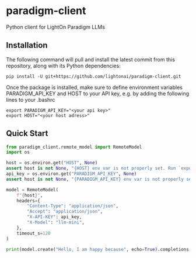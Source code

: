 # paradigm-client
Python client for LightOn Paradigm LLMs

## Installation

The following command will pull and install the latest commit from this repository, along with its Python dependencies:
```
pip install -U git+https://github.com/lightonai/paradigm-client.git
```

Once the package is installed, make sure to define environment variables PARADIGM_API_KEY and HOST to your API key, e.g. by adding the following lines to your .bashrc

```
export PARADIGM_API_KEY="<your api key>"
export HOST="<your host adress>"
```

## Quick Start

```python
from paradigm_client.remote_model import RemoteModel
import os

host = os.environ.get("HOST", None)
assert host is not None, "{HOST} env var is not properly set. Run `export HOST=<value>` in your shell or add it to your `.bashrc`"
api_key = os.environ.get("PARADIGM_API_KEY", None)
assert host is not None, "{PARADIGM_API_KEY} env var is not properly set. Run `export PARADIGM_API_KEY=<value>` in your shell or add it to your `.bashrc`"

model = RemoteModel(
    f"{host}", 
    headers={
        "Content-Type": "application/json", 
        "Accept": "application/json",
        "X-API-KEY": api_key,
        "X-Model": "llm-mini",
    },
    timeout_s=120
)

print(model.create("Hello, I am happy because", echo=True).completions[0].output_text)
```
